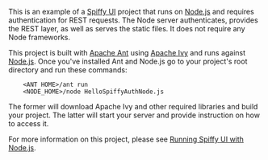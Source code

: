 This is an example of a [Spiffy UI](http://www.spiffyui.org) project that runs on [Node.js](http://nodejs.org/) and requires authentication for REST requests.  The Node server authenticates, provides the REST layer, as well as serves the static files.  It does not require any Node frameworks.

This project is built with [Apache Ant](http://ant.apache.org/) using [Apache Ivy](http://ant.apache.org/ivy/) and runs against [Node.js](http://nodejs.org/).  Once you've installed Ant and Node.js go to your project's root directory and run these commands:

        <ANT HOME>/ant run
        <NODE_HOME>/node HelloSpiffyAuthNode.js
        
The former will download Apache Ivy and other required libraries and build your project. The latter will start your server and provide instruction on how to access it.

For more information on this project, please see [Running Spiffy UI with Node.js](http://www.zackgrossbart.com/hackito/spiffy-nodejs).
